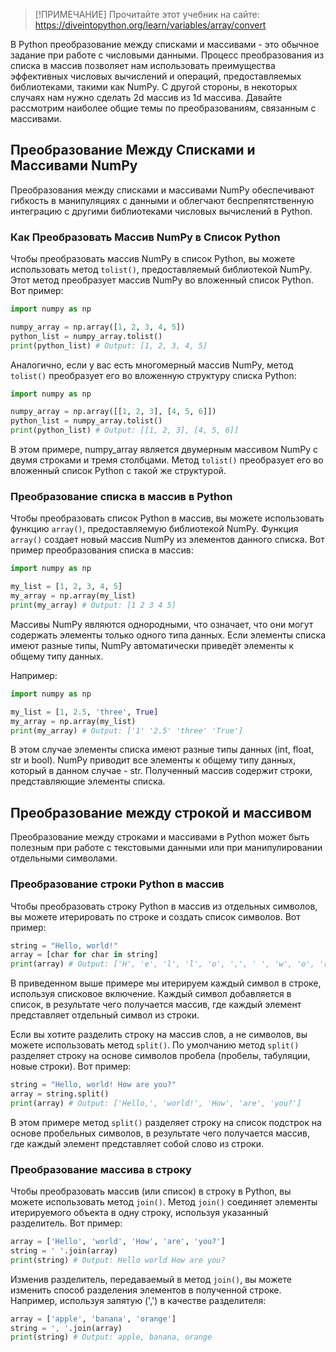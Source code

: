 > [!ПРИМЕЧАНИЕ]
> Прочитайте этот учебник на сайте: https://diveintopython.org/learn/variables/array/convert

В Python преобразование между списками и массивами - это обычное задание при работе с числовыми данными. Процесс преобразования из списка в массив позволяет нам использовать преимущества эффективных числовых вычислений и операций, предоставляемых библиотеками, такими как NumPy. С другой стороны, в некоторых случаях нам нужно сделать 2d массив из 1d массива. Давайте рассмотрим наиболее общие темы по преобразованиям, связанным с массивами.

## Преобразование Между Списками и Массивами NumPy

Преобразования между списками и массивами NumPy обеспечивают гибкость в манипуляциях с данными и облегчают беспрепятственную интеграцию с другими библиотеками числовых вычислений в Python.

### Как Преобразовать Массив NumPy в Список Python

Чтобы преобразовать массив NumPy в список Python, вы можете использовать метод `tolist()`, предоставляемый библиотекой NumPy. Этот метод преобразует массив NumPy во вложенный список Python. Вот пример:

```python
import numpy as np

numpy_array = np.array([1, 2, 3, 4, 5])
python_list = numpy_array.tolist()
print(python_list) # Output: [1, 2, 3, 4, 5]
```

Аналогично, если у вас есть многомерный массив NumPy, метод `tolist()` преобразует его во вложенную структуру списка Python:

```python
import numpy as np

numpy_array = np.array([[1, 2, 3], [4, 5, 6]])
python_list = numpy_array.tolist()
print(python_list) # Output: [[1, 2, 3], [4, 5, 6]]
```

В этом примере, numpy_array является двумерным массивом NumPy с двумя строками и тремя столбцами. Метод `tolist()` преобразует его во вложенный список Python с такой же структурой.

### Преобразование списка в массив в Python

Чтобы преобразовать список Python в массив, вы можете использовать функцию `array()`, предоставляемую библиотекой NumPy. Функция `array()` создает новый массив NumPy из элементов данного списка. Вот пример преобразования списка в массив:

```python
import numpy as np

my_list = [1, 2, 3, 4, 5]
my_array = np.array(my_list)
print(my_array) # Output: [1 2 3 4 5]
```

Массивы NumPy являются однородными, что означает, что они могут содержать элементы только одного типа данных. Если элементы списка имеют разные типы, NumPy автоматически приведёт элементы к общему типу данных.

Например:

```python
import numpy as np

my_list = [1, 2.5, 'three', True]
my_array = np.array(my_list)
print(my_array) # Output: ['1' '2.5' 'three' 'True']
```

В этом случае элементы списка имеют разные типы данных (int, float, str и bool). NumPy приводит все элементы к общему типу данных, который в данном случае - str. Полученный массив содержит строки, представляющие элементы списка.

## Преобразование между строкой и массивом

Преобразование между строками и массивами в Python может быть полезным при работе с текстовыми данными или при манипулировании отдельными символами.

### Преобразование строки Python в массив

Чтобы преобразовать строку Python в массив из отдельных символов, вы можете итерировать по строке и создать список символов. Вот пример:

```python
string = "Hello, world!"
array = [char for char in string]
print(array) # Output: ['H', 'e', 'l', 'l', 'o', ',', ' ', 'w', 'o', 'r', 'l', 'd', '!']
```

В приведенном выше примере мы итерируем каждый символ в строке, используя списковое включение. Каждый символ добавляется в список, в результате чего получается массив, где каждый элемент представляет отдельный символ из строки.

Если вы хотите разделить строку на массив слов, а не символов, вы можете использовать метод `split()`. По умолчанию метод `split()` разделяет строку на основе символов пробела (пробелы, табуляции, новые строки). Вот пример:

```python
string = "Hello, world! How are you?"
array = string.split()
print(array) # Output: ['Hello,', 'world!', 'How', 'are', 'you?']
```

В этом примере метод `split()` разделяет строку на список подстрок на основе пробельных символов, в результате чего получается массив, где каждый элемент представляет собой слово из строки.

### Преобразование массива в строку

Чтобы преобразовать массив (или список) в строку в Python, вы можете использовать метод `join()`. Метод `join()` соединяет элементы итерируемого объекта в одну строку, используя указанный разделитель. Вот пример:

```python
array = ['Hello', 'world', 'How', 'are', 'you?']
string = ' '.join(array)
print(string) # Output: Hello world How are you?
```

Изменив разделитель, передаваемый в метод `join()`, вы можете изменить способ разделения элементов в полученной строке. Например, используя запятую (',') в качестве разделителя:

```python
array = ['apple', 'banana', 'orange']
string = ', '.join(array)
print(string) # Output: apple, banana, orange
```
